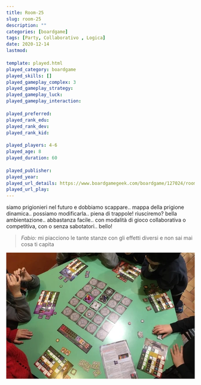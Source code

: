 ```yaml
---
title: Room-25
slug: room-25
description: ""
categories: [boardgame]
tags: [Party, Collaborativo , Logica]
date: 2020-12-14
lastmod: 

template: played.html
played_category: boardgame
played_skills: []
played_gameplay_complex: 3
played_gameplay_strategy: 
played_gameplay_luck: 
played_gameplay_interaction: 

played_preferred: 
played_rank_edu: 
played_rank_dev: 
played_rank_kid: 

played_players: 4-6
played_age: 8
played_duration: 60

played_publisher: 
played_year: 
played_url_details: https://www.boardgamegeek.com/boardgame/127024/room-25
played_url_play: 
---
```


siamo prigionieri nel futuro e dobbiamo scappare.. mappa della prigione dinamica.. possiamo modificarla.. piena di trappole! riusciremo?
bella ambientazione.. abbastanza facile.. con modalità di gioco collaborativa o competitiva, con o senza sabotatori.. bello!

> *Fabio:*
> mi piacciono le tante stanze con gli effetti diversi e non sai mai cosa ti capita

![](img/room25.webp)

